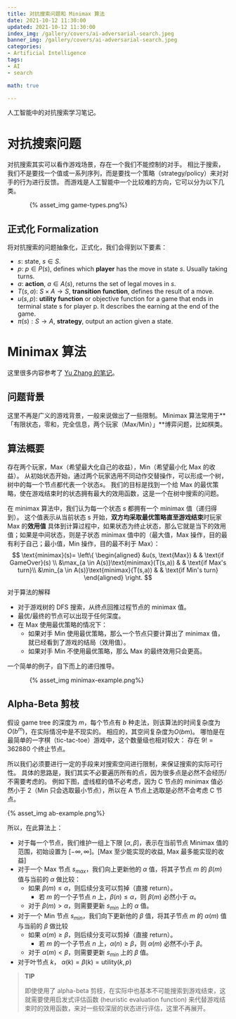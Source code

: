 ```yaml
---
title: 对抗搜索问题和 Minimax 算法
date: 2021-10-12 11:30:00
updated: 2021-10-12 11:30:00
index_img: /gallery/covers/ai-adversarial-search.jpeg
banner_img: /gallery/covers/ai-adversarial-search.jpeg
categories:
- Artificial Intelligence
tags: 
- AI
- search

math: true

---
```


人工智能中的对抗搜索学习笔记。

<!-- more -->

# 对抗搜索问题

对抗搜索其实可以看作游戏场景，存在一个我们不能控制的对手。
相比于搜索，我们不是要找一个值或一系列序列，而是要找一个策略（strategy/policy）来对对手的行为进行反馈。
而游戏是人工智能中一个比较难的方向，它可以分为以下几类。
<div style="width:80%; margin:auto">{% asset_img game-types.png%}</div>

## 正式化 Formalization

将对抗搜索的问题抽象化，正式化，我们会得到以下要素：
- $s$: state, $s \in S$.
- $p$: $p \in P(s)$, defines which **player** has the move in state $s$. Usually taking turns.
- $a$: **action**, $a \in A(s)$, returns the set of legal moves in $s$.
- $T(s,a)$: $S \times A \rightarrow S$, **transition function**, defines the result of a move.
- $u(s,p)$: **utility function** or objective function for a game that ends in terminal state s for player p. It describes the earning at the end of the game.
- $\pi(s): S  \rightarrow A$, **strategy**, output an action given a state.

# Minimax 算法

这里很多内容参考了 [Yu Zhang 的笔记](https://yzhang-gh.github.io/notes/others/minimax.html#问题定义)。

## 问题背景

这里不再是广义的游戏背景，一般来说做出了一些限制。
Minimax 算法常用于**「有限状态，零和，完全信息，两个玩家（Max/Min）」**博弈问题，比如棋类。

## 算法概要

存在两个玩家，Max（希望最大化自己的收益），Min（希望最小化 Max 的收益）。
从初始状态开始，通过两个玩家选用不同动作交替操作，可以形成一个树，树中的每一个节点都代表一个状态$s$。
我们的目标是找到一个给 Max 的最优策略，使在游戏结束时的状态拥有最大的效用函数，这是一个在树中搜索的问题。

在 minimax 算法中，我们认为每一个状态 $s$ 都拥有一个 minimax 值（递归得到）。
这个值表示从当前状态 s 开始，**双方均采取最优策略直至游戏结束**时玩家 Max 的**效用值**
具体到计算过程中，如果状态为终止状态，那么它就是当下的效用值；如果是中间状态，则是子状态 minimax 值中的（最大值，Max 操作，目的最有利于自己；最小值，Min 操作，目的最不利于 Max）：
$$ 
\text{minimax}(s)=
\left\{ 
    \begin{aligned} 
    &u(s, \text{Max})                   & & \text{if GameOver}(s) \\ 
    &\max_{a \in A(s)}\text{minimax}(T(s,a)) & & \text{if Max's turn}\\ 
    &\min_{a \in A(s)}\text{minimax}(T(s,a)) & & \text{if Min's turn}
    \end{aligned} \right. 
$$ 

对于算法的解释
- 对于游戏树的 DFS 搜索，从终点回推过程节点的 minimax 值。
- 最优/最终的节点可以出现于任何深度。
- 在 Max 使用最优策略的情况下：
  - 如果对手 Min 使用最优策略，那么一个节点只要计算出了 minimax 值，就已经看到了游戏的结局（效用值）。
  - 如果对手 Min 不使用最优策略，那么 Max 的最终效用只会更高。

一个简单的例子，自下而上的递归推导。
<div style="width:80%; margin:auto">{% asset_img minimax-example.png%}</div>

## Alpha-Beta 剪枝

假设 game tree 的深度为 $m$，每个节点有 $b$ 种走法，则该算法的时间复杂度为$O(b^m)$，在实际情况中是不现实的。
相应的，其空间复杂度为$O(bm)$。
哪怕是在最简单的一字棋（tic-tac-toe）游戏中，这个数量级也相对较大：
存在 $9!=362880$ 个终止节点。

所以我们必须要进行一定的手段来对搜索空间进行限制，来保证搜索的实际可行性。
具体的思路是，我们其实不必要遍历所有的点，因为很多点是必然不会经历/不需要考虑的。
例如下图，虚线框的值不必考虑，因为 C 节点的 minimax 值必然小于 2（Min 只会选取最小节点），所以在 A 节点上选取是必然不会考虑 C 节点。

<div style="width:100%; margin:auto">{% asset_img ab-example.png%}</div>

所以，在此算法上：
- 对于每一个节点，我们维护一组上下限 $[\alpha, \beta]$，表示在当前节点 Minimax 值的范围，初始设置为 $[-\infty, \infty]$。[Max 至少能实现的收益, Max 最多能实现的收益]
- 对于一个 Max 节点 $s_{max}$，我们向上更新他的 $\alpha$ 值，将其子节点 $m$ 的 $\beta(m)$ 值与当前的 $\alpha$ 做比较：
  - 如果 $\beta(m) \leq \alpha$，则后续分支可以剪掉（直接 return）。
    - 若 $m$ 的一个子节点 $n$ 上，$\beta(n) \leq \alpha$，则 $\beta(m)$ 必然小于 $\alpha$。
  - 对于 $\beta(m) > \alpha$，则需要更新 $s_{min}$ 上的 $\alpha$ 值。
- 对于一个 Min 节点 $s_{min}$，我们向下更新他的 $\beta$ 值，将其子节点 $m$ 的 $\alpha(m)$ 值与当前的 $\beta$ 做比较
  - 如果 $\alpha(m) \geq \beta$，则后续分支可以剪掉（直接 return）。
    - 若 $m$ 的一个子节点 $n$ 上，$\alpha(n) \geq \beta$，则 $\alpha(m)$ 必然不小于 $\beta$。
  - 对于 $\alpha(m) \lt \beta$，则需要更新 $s_{min}$ 上的 $\beta$ 值。
- 对于叶节点 $k$， $\alpha(k) = \beta(k) = \text{utility}(k, p)$

> **TIP**
> 
> 即使使用了 alpha-beta 剪枝，在实际中也基本不可能搜索到游戏结束，这就需要使用启发式评估函数 (heuristic evaluation function) 来代替游戏结束时的效用函数，来对一些较深层的状态进行评估，这里不再展开。